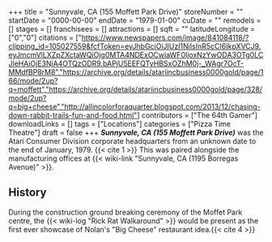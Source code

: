 +++
title = "Sunnyvale, CA (155 Moffett Park Drive)"
storeNumber = ""
startDate = "0000-00-00"
endDate = "1979-01-00"
cuDate = ""
remodels = []
stages = []
franchisees = []
attractions = []
sqft = ""
latitudeLongitude = ["0","0"]
citations = ["https://www.newspapers.com/image/841084118/?clipping_id=105027559&fcfToken=eyJhbGciOiJIUzI1NiIsInR5cCI6IkpXVCJ9.eyJmcmVlLXZpZXctaWQiOjg0MTA4NDExOCwiaWF0IjoxNzYwODA3OTg0LCJleHAiOjE3NjA4OTQzODR9.bAPjU5EEFQTyHBSxOZhM0j-_WAgr7OcT-MMdfBP8rM8","https://archive.org/details/atariincbusiness0000gold/page/166/mode/2up?q=moffett","https://archive.org/details/atariincbusiness0000gold/page/328/mode/2up?q=big+cheese","http://allincolorforaquarter.blogspot.com/2013/12/chasing-down-rabbit-trails-fun-and-food.html"]
contributors = ["The 64th Gamer"]
downloadLinks = []
tags = ["Locations"]
categories = ["Pizza Time Theatre"]
draft = false
+++
***Sunnyvale, CA (155 Moffett Park Drive)*** was the Atari Consumer Division corporate headquarters from an unknown date to the end of January, 1979. {{< cite 1 >}} This was paired alongside the manufacturing offices at {{< wiki-link "Sunnyvale, CA (1195 Borregas Avenue)" >}}.

## History
During the construction ground breaking ceremony of the Moffet Park centre, the {{< wiki-log "Rick Rat Walkaround" >}} would be present as the first ever showcase of Nolan's "Big Cheese" restaurant idea.{{< cite 4 >}}